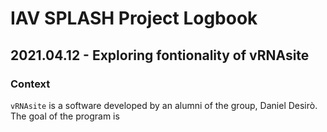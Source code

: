# IAV SPLASH Project Logbook
## 2021.04.12 - Exploring fontionality of vRNAsite
### Context
`vRNAsite` is a software developed by an alumni of the group, Daniel Desirò. The goal of the program is
